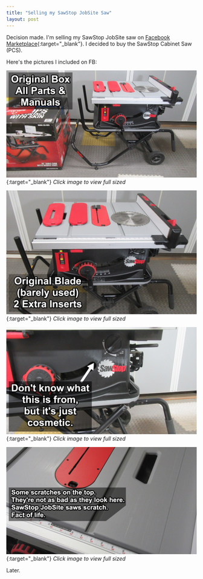 ```yaml
---
title: "Selling my SawStop JobSite Saw"
layout: post
---
```

Decision made. I'm selling my SawStop JobSite saw on [Facebook Marketplace](https://www.facebook.com/marketplace/item/268449274097897/){:target="_blank"}. I decided to buy the SawStop Cabinet Saw (PCS).

Here's the pictures I included on FB:

[![](/assets/images-posts/2019-03-21-01.jpg)](/assets/images-posts/2019-03-21-01.jpg){:target="_blank"}
*Click image to view full sized*

[![](/assets/images-posts/2019-03-21-02.jpg)](/assets/images-posts/2019-03-21-02.jpg){:target="_blank"}
*Click image to view full sized*

[![](/assets/images-posts/2019-03-21-03.jpg)](/assets/images-posts/2019-03-21-03.jpg){:target="_blank"}
*Click image to view full sized*

[![](/assets/images-posts/2019-03-21-04.jpg)](/assets/images-posts/2019-03-21-04.jpg){:target="_blank"}
*Click image to view full sized*


Later.